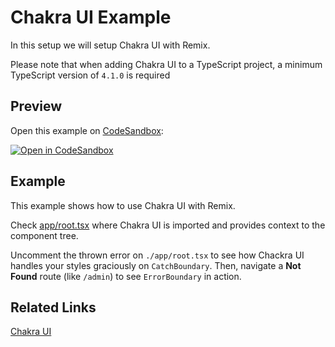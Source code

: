 # Chakra UI Example

In this setup we will setup Chakra UI with Remix.

Please note that when adding Chakra UI to a TypeScript project, a minimum TypeScript version of `4.1.0` is required

## Preview

Open this example on [CodeSandbox](https://codesandbox.com):

[![Open in CodeSandbox](https://codesandbox.io/static/img/play-codesandbox.svg)](https://codesandbox.io/s/github/remix-run/examples/tree/main/chakra-ui)

## Example

This example shows how to use Chakra UI with Remix.

Check [app/root.tsx](./app/root.tsx) where Chakra UI is imported and provides context to the component tree.

Uncomment the thrown error on `./app/root.tsx` to see how Chackra UI handles your styles graciously on `CatchBoundary`. Then, navigate a **Not Found** route (like `/admin`) to see `ErrorBoundary` in action.

## Related Links

[Chakra UI](https://chakra-ui.com/guides/getting-started/remix-guide)
